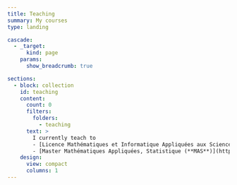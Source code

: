 ```yaml
---
title: Teaching
summary: My courses
type: landing

cascade:
  - _target:
      kind: page
    params:
      show_breadcrumb: true

sections:
  - block: collection
    id: teaching
    content:
      count: 0
      filters:
        folders:
          - teaching
      text: >
        I currently teach to
        - [Licence Mathématiques et Informatique Appliquées aux Sciences Humaines et Sociales (**MIASHS**)](https://sciences.univ-amu.fr/fr/formation/licences/licence-miashs)
        - [Master Mathématiques Appliquées, Statistique (**MAS**)](https://sciences.univ-amu.fr/fr/formation/masters/master-mathematiques-appliquees-statistique)
    design:
      view: compact
      columns: 1
---
```

